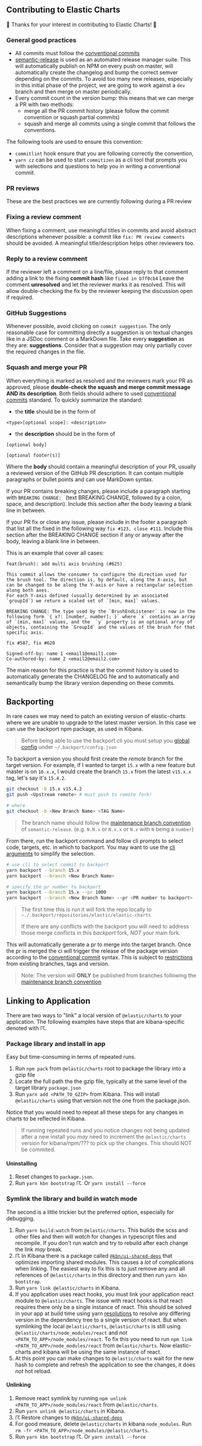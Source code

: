 ## Contributing to Elastic Charts

🙌 Thanks for your interest in contributing to Elastic Charts! 🙌

### General good practices

- All commits must follow the [conventional commits](https://www.conventionalcommits.org/en/v1.0.0-beta.2/)
- [semantic-release](https://semantic-release.gitbook.io) is used as an automated release manager suite.
  This will automatically publish on NPM on every push on master, will automatically create the changelog and bump the correct semver depending on the commits. To avoid too many new releases, especially in this initial phase of the project, we are going to work against a `dev` branch and then merge on master periodically.
- Every commit count in the version bump: this means that we can merge a PR with two methods:
  - merge all the PR commit history (please follow the commit convention or squash partial commits)
  - squash and merge all commits using a single commit that follows the conventions.

The following tools are used to ensure this convention:

- `commitlint` hook ensure that you are following correctly the convention,
- `yarn cz` can be used to start `commitizen` as a cli tool that prompts you with selections and questions to help you in writing a conventional commit.

### PR reviews

These are the best practices we are currently following during a PR review

### Fixing a review comment

When fixing a comment, use meaningful titles in commits and avoid abstract descriptions whenever possible: a commit like `fix: PR review comments` should be avoided. A meaningful title/description helps other reviewers too.

### Reply to a review comment

If the reviewer left a comment on a line/file, please reply to that comment adding a link to the fixing **commit hash** like `fixed in b7f0cb4`
Leave the comment **unresolved** and let the reviewer marks it as resolved. This will allow double-checking the fix by the reviewer keeping the discussion open if required.

### GitHub Suggestions

Whenever possible, avoid clicking on `commit suggestion`. The only reasonable case for committing directly a suggestion is on textual changes like in a JSDoc comment or a MarkDown file.
Take every **suggestion** as they are: **suggestions**. Consider that a suggestion may only partially cover the required changes in the file.


### Squash and merge your PR

When everything is marked as resolved and the reviewers mark your PR as approved, please **double-check the squash and merge commit message AND its description**.
Both fields should adhere to used [conventional commits](https://www.conventionalcommits.org/en/v1.0.0-beta.2/) standard.
To quickly summarize the standard:
- the **title** should be in the form of
```
<type>[optional scope]: <description>
```
- the **description** should be in the form of
```
[optional body]

[optional footer(s)]
```
Where the **body** should contain a meaningful description of your PR, usually a reviewed version of the GitHub PR description. It can contain multiple paragraphs or bullet points and can use MarkDown syntax.

If your PR contains breaking changes, please include a paragraph starting with `BREAKING CHANGE: `
(text BREAKING CHANGE, followed by a colon, space, and description). Include this section after the body leaving a blank line in between.

If your PR fix or close any issue, please include in the footer a paragraph that list all the fixed in the following way `fix #123, close #111`. Include this section after the BREAKING CHANGE section if any or anyway after the body, leaving a blank line in between.

This is an example that cover all cases:

```
feat(brush): add multi axis brushing (#625)

This commit allows the consumer to configure the direction used for the brush tool. The direction is, by default, along the X-axis, but can be changed to be along the Y-axis or have a rectangular selection along both axes. 
For each Y-axis defined (usually determined by an associated `groupId`) we return a scaled set of `[min, max]` values.

BREAKING CHANGE: The type used by the `BrushEndListener` is now in the following form `{ x?: [number, number]; }` where `x` contains an array of `[min, max]` values, and the  `y` property is an optional array of objects, containing the `GroupId` and the values of the brush for that specific axis.

fix #587, fix #620

Signed-off-by: name 1 <email1@email1.com>
Co-authored-by: name 2 <email2@email2.com>

```

The main reason for this practice is that the commit history is used to automatically generate the CHANGELOG file and to automatically and semantically bump the library version depending on these commits.


## Backporting

In rare cases we may need to patch an existing version of elastic-charts where we are unable to upgrade to the latest master version. In this case we can use the backport npm package, as used in Kibana.

> Before being able to use the backport cli you must setup you [global config](https://github.com/sqren/backport/blob/master/docs/configuration.md#global-config-backportconfigjson) under `~/.backport/config.json`

To backport a version you should first create the *remote* branch for the target version. For example, if I wanted to target `15.x` with a new feature but master is on `16.x.x`, I would create the branch `15.x` from the latest `v15.x.x` tag, let's say it's `15.4.2`.

```bash
git checkout -b 15.x v15.4.2
git push <Upstream remote> # must push to remote fork!

# where
git checkout -b <New Branch Name> <TAG Name>
```

> The branch name should follow the [maintenance branch convention](https://github.com/semantic-release/semantic-release/blob/0785a844fa8ac1320383452ce531898be3b01f92/docs/recipes/maintenance-releases.md#publishing-maintenance-releases) of `semantic-release`.
> (e.g. `N.N.x` or `N.x.x` or `N.x` with `N` being a `number`)

From there, run the backport command and follow cli prompts to select code, targets, etc. in which to backport. You may want to use the [cli arguments](https://github.com/sqren/backport/blob/master/README.md#cli-arguments) to simplify the selection.

```bash
# use cli to select commit to backport
yarn backport --branch 15.x
yarn backport --branch <New Branch Name>

# specify the pr number to backport
yarn backport --branch 15.x --pr 1000
yarn backport --branch <New Branch Name> --pr <PR number to backport>
```

> The first time this is run it will fork the repo locally to `~./.backport/repositories/elastic/elastic-charts`
>
> If there are any conflicts with the backport you will need to address those merge conflicts in this *backport* fork, *NOT* your main fork.

This will automatically generate a pr to merge into the target branch. Once the pr is merged the ci will trigger the release of the package version according to the [conventional commit](https://www.conventionalcommits.org/en/v1.0.0-beta.2/) syntax. This is subject to [restrictions](https://semantic-release.gitbook.io/semantic-release/usage/workflow-configuration#pushing-to-a-maintenance-branch) from existing branches, tags and version.

> Note: The version will __ONLY__ be published from branches following the [maintenance branch convention](https://github.com/semantic-release/semantic-release/blob/0785a844fa8ac1320383452ce531898be3b01f92/docs/recipes/maintenance-releases.md#publishing-maintenance-releases)

## Linking to Application

There are two ways to "link" a local version of `@elastic/charts` to your application. The following examples have steps that are kibana-specific denoted with ☈.

### Package library and install in app

Easy but time-consuming in terms of repeated runs.
1. Run `npm pack` from `@elastic/charts` root to package the library into a gzip file
1. Locate the full path the the gzip file, typically at the same level of the target library `package.json`
1. Run `yarn add <PATH_TO_GZIP>` from Kibana. This will install `@elastic/charts` using that version not the one from the package.json.

Notice that you would need to repeat all these steps for any changes in charts to be reflected in Kibana.

> If running repeated runs and you notice changes not being updated after a new install you _may_ need to increment the `@elastic/charts` version for kibana/npm/??? to pick up the changes. This should NOT be commited.

#### Uninstalling
1. Reset changes to `package.json`.
1. Run `yarn kbn bootstrap` ☈. Or `yarn install --force`

### Symlink the library and build in watch mode

The second is a little trickier but the preferred option, especially for debugging.

1. Run `yarn build:watch` from `@elastic/charts`. This builds the scss and other files and then will _watch_ for changes in typescript files and recompile. If you don't run watch and try to rebuild after each change the link _may_ break.
1. ☈ In Kibana there is a package called [`@kbn/ui-shared-deps`](https://github.com/elastic/kibana/tree/master/packages/kbn-ui-shared-deps) that optimizes importing shared modules. This causes a _lot_ of complications when linking. The easiest way to fix this is to just remove any and all references of `@elastic/charts` in this directory and then run `yarn kbn bootstrap`.
1. Run `yarn link @elastic/charts` in Kibana.
1. If you application uses react hooks, you must link your application react module to `@elastic/charts`. The issue with react hooks is that react requires there only be a single instance of react. This should be solved in your app at build time using yarn [resolutions](https://classic.yarnpkg.com/en/docs/selective-version-resolutions/) to resolve any differing version in the dependency tree to a single version of react. But when symlinking the local `@elastic/charts`, `@elastic/charts` is still using `@elastic/charts/node_modules/react` and not `<PATH_TO_APP>/node_modules/react`. To fix this you need to run `npm link <PATH_TO_APP>/node_modules/react` from `@elastic/charts`. Now elastic-charts and kibana will be using the same instance of react.
1. At this point you can make changes to `@elastic/charts` wait for the new hash to complete and refresh the application to see the changes, it does _not_ hot reload.

#### Unlinking

1. Remove react symlink by running `npm unlink <PATH_TO_APP>/node_modules/react` from `@elastic/charts`.
1. Run `yarn unlink @elastic/charts` in Kibana.
1. ☈ Restore changes to [`@kbn/ui-shared-deps`](https://github.com/elastic/kibana/tree/master/packages/kbn-ui-shared-deps)
1. For good measure, delete `@elastic/charts` in kibana `node_modules`. Run `rm -fr <PATH_TO_APP>/node_modules/@elastic/charts`.
1. Run `yarn kbn bootstrap` ☈. Or `yarn install --force`
